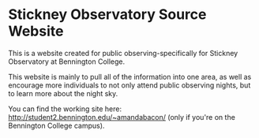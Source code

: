 # Stickney Observatory Source Website

This is a website created for public observing-specifically for Stickney Observatory at Bennington College.

This website is mainly to pull all of the information into one area, as well as encourage more individuals to not only attend public observing nights, but to learn more about the night sky.

You can find the working site here: http://student2.bennington.edu/~amandabacon/ (only if you're on the Bennington College campus).
